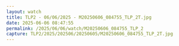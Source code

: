 ```yaml
---
layout: watch
title: TLP2 - 06/06/2025 - M20250606_084755_TLP_2T.jpg
date: 2025-06-06 08:47:55
permalink: /2025/06/06/watch/M20250606_084755_TLP_2
capture: TLP2/2025/202506/20250605/M20250606_084755_TLP_2T.jpg
---
```

